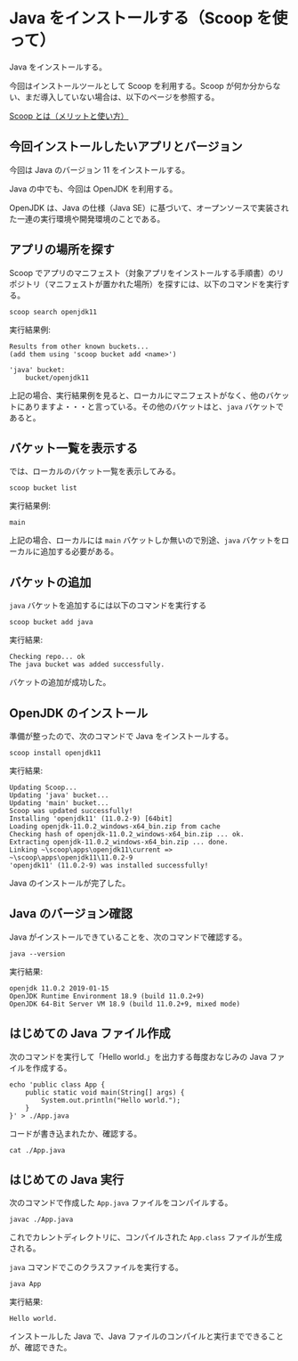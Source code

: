 # Java をインストールする（Scoop を使って）
Java をインストールする。

今回はインストールツールとして Scoop を利用する。Scoop が何か分からない、まだ導入していない場合は、以下のページを参照する。

[Scoop とは（メリットと使い方）](https://github.com/fs5013-furi-sutao/explain.scoop)

## 今回インストールしたいアプリとバージョン
今回は Java のバージョン 11 をインストールする。

Java の中でも、今回は OpenJDK を利用する。

OpenJDK は、Java の仕様（Java SE）に基づいて、オープンソースで実装された一連の実行環境や開発環境のことである。

## アプリの場所を探す
Scoop でアプリのマニフェスト（対象アプリをインストールする手順書）のリポジトリ（マニフェストが置かれた場所）を探すには、以下のコマンドを実行する。

```console
scoop search openjdk11
```
実行結果例:
```
Results from other known buckets...
(add them using 'scoop bucket add <name>')

'java' bucket:
    bucket/openjdk11
```
上記の場合、実行結果例を見ると、ローカルにマニフェストがなく、他のバケットにありますよ・・・と言っている。その他のバケットはと、`java` バケットであると。

## バケット一覧を表示する
では、ローカルのバケット一覧を表示してみる。
```console 
scoop bucket list
```
実行結果例:
```
main
```
上記の場合、ローカルには `main` バケットしか無いので別途、`java` バケットをローカルに追加する必要がある。

## バケットの追加
`java` バケットを追加するには以下のコマンドを実行する

```console
scoop bucket add java
```
実行結果:
```
Checking repo... ok
The java bucket was added successfully.
```
バケットの追加が成功した。

## OpenJDK のインストール
準備が整ったので、次のコマンドで Java をインストールする。
```console
scoop install openjdk11
```
実行結果:
```
Updating Scoop...
Updating 'java' bucket...
Updating 'main' bucket...
Scoop was updated successfully!
Installing 'openjdk11' (11.0.2-9) [64bit]
Loading openjdk-11.0.2_windows-x64_bin.zip from cache
Checking hash of openjdk-11.0.2_windows-x64_bin.zip ... ok.
Extracting openjdk-11.0.2_windows-x64_bin.zip ... done.
Linking ~\scoop\apps\openjdk11\current => ~\scoop\apps\openjdk11\11.0.2-9
'openjdk11' (11.0.2-9) was installed successfully!
```
Java のインストールが完了した。

## Java のバージョン確認
Java がインストールできていることを、次のコマンドで確認する。
```console
java --version
```
実行結果:
```
openjdk 11.0.2 2019-01-15
OpenJDK Runtime Environment 18.9 (build 11.0.2+9)
OpenJDK 64-Bit Server VM 18.9 (build 11.0.2+9, mixed mode)
```

## はじめての Java ファイル作成
次のコマンドを実行して「Hello world.」を出力する毎度おなじみの Java ファイルを作成する。
```console
echo 'public class App {
    public static void main(String[] args) {
        System.out.println("Hello world.");
    }
}' > ./App.java
```
コードが書き込まれたか、確認する。
```console
cat ./App.java
```

## はじめての Java 実行
次のコマンドで作成した `App.java` ファイルをコンパイルする。
```console
javac ./App.java
```
これでカレントディレクトリに、コンパイルされた `App.class` ファイルが生成される。

`java` コマンドでこのクラスファイルを実行する。

```console
java App
```
実行結果: 
```
Hello world.
```

インストールした Java で、Java ファイルのコンパイルと実行までできることが、確認できた。
